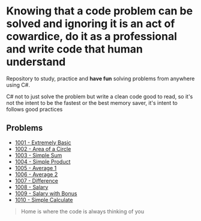 # Knowing that a code problem can be solved and ignoring it is an act of cowardice, do it as a professional and write code that human understand
Repository to study, practice and **have fun** solving problems from anywhere using C#.

C# not to just solve the problem but write a clean code good to read, so it's not the intent to be the fastest or the best memory saver, it's intent to follows good practices

## Problems

- [1001 - Extremely Basic](https://github.com/yurifranconeri/Algorithms/tree/master/Problem%20Solving/URI/C%23/1001)
- [1002 - Area of a Circle](https://github.com/yurifranconeri/Algorithms/tree/master/Problem%20Solving/URI/C%23/1002)
- [1003 - Simple Sum](https://github.com/yurifranconeri/Algorithms/tree/master/Problem%20Solving/URI/C%23/1003)
- [1004 - Simple Product](https://github.com/yurifranconeri/Algorithms/tree/master/Problem%20Solving/URI/C%23/1004)
- [1005 - Average 1](https://github.com/yurifranconeri/Algorithms/tree/master/Problem%20Solving/URI/C%23/1005)
- [1006 - Average 2](https://github.com/yurifranconeri/Algorithms/tree/master/Problem%20Solving/URI/C%23/1006)
- [1007 - Difference](https://github.com/yurifranconeri/Algorithms/tree/master/Problem%20Solving/URI/C%23/1007)
- [1008 - Salary](https://github.com/yurifranconeri/Algorithms/tree/master/Problem%20Solving/URI/C%23/1008)
- [1009 - Salary with Bonus](https://github.com/yurifranconeri/Algorithms/tree/master/Problem%20Solving/URI/C%23/1009)
- [1010 - Simple Calculate](https://github.com/yurifranconeri/Algorithms/tree/master/Problem%20Solving/URI/C%23/1010)


> Home is where the code is always thinking of you
